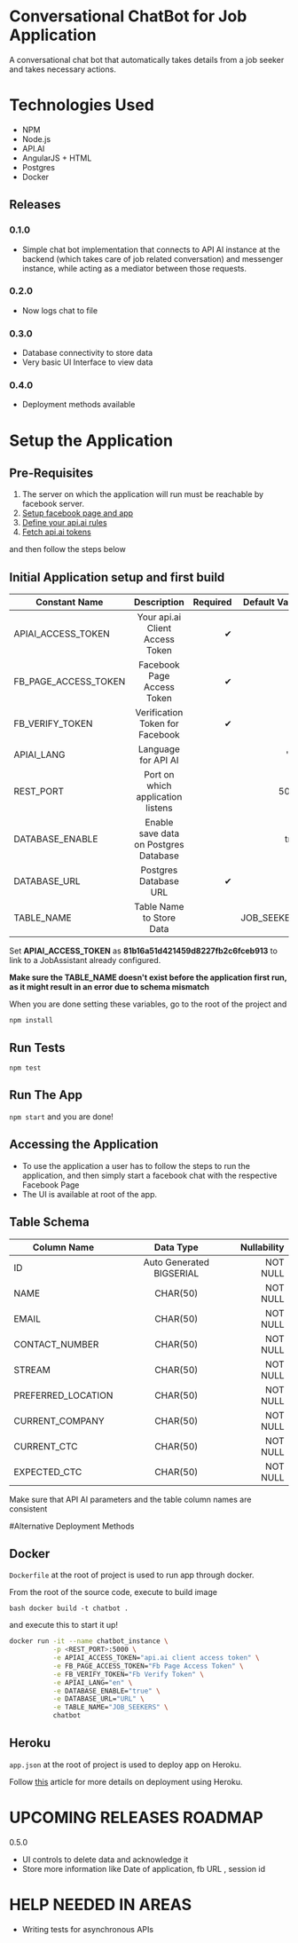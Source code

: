 # Conversational ChatBot for Job Application #

A conversational chat bot that automatically takes details from a job seeker and takes necessary actions.

# Technologies Used #

- NPM
- Node.js
- API.AI
- AngularJS + HTML
- Postgres
- Docker

## Releases

### 0.1.0

* Simple chat bot implementation that connects to API AI instance at the backend (which takes care of job related conversation) and messenger instance, while acting as a mediator between those requests.

### 0.2.0

* Now logs chat to file 

### 0.3.0

* Database connectivity to store data
* Very basic UI Interface to view data

### 0.4.0

* Deployment methods available


# Setup the Application
## Pre-Requisites

1. The server on which the application will run must be reachable by facebook server.
2. [Setup facebook page and app](https://docs.api.ai/docs/facebook-integration#setting-up-a-facebook-app-and-page)
3. [Define your api.ai rules](https://docs.api.ai/docs/get-started) 
4. [Fetch api.ai tokens](https://files.readme.io/R0WWGe8yRoOvxQb8dBkx_authentication_tokens.png)

and then follow the steps below

## Initial Application setup and first build

| Constant Name   |      Description      |  Required |  Default Value|
|----------|:-------------:|------:|------:|
| APIAI_ACCESS_TOKEN |  Your api.ai Client Access Token | ✔ | |
| FB_PAGE_ACCESS_TOKEN |  Facebook Page Access Token | ✔ | |
| FB_VERIFY_TOKEN | Verification Token for Facebook | ✔ | |
| APIAI_LANG |  Language for API AI |  | 'en'|
| REST_PORT | Port on which application listens |  | 5000|
| DATABASE_ENABLE | Enable save data on Postgres Database | | true|
| DATABASE_URL | Postgres Database URL | ✔ | |
| TABLE_NAME | Table Name to Store Data | | JOB_SEEKERS|

Set **APIAI_ACCESS_TOKEN** as **81b16a51d421459d8227fb2c6fceb913** to link to a JobAssistant already configured.

**Make sure the TABLE_NAME doesn't exist before the application first run, as it might result in an error due to schema mismatch**

When you are done setting these variables, go to the root of the project and

`npm install`

## Run Tests

`npm test`

## Run The App

`npm start`
and you are done!

## Accessing the Application

* To use the application a user has to follow the steps to run the application, and then simply start a facebook chat with the respective Facebook Page
* The UI is available at root of the app. 

## Table Schema

| Column Name  |      Data Type      |  Nullability |
|----------|:-------------:|------:|
| ID |  Auto Generated BIGSERIAL | NOT NULL|
| NAME |  CHAR(50) | NOT NULL|
| EMAIL | CHAR(50) | NOT NULL|
| CONTACT_NUMBER |  CHAR(50) | NOT NULL|
| STREAM | CHAR(50) | NOT NULL|
| PREFERRED_LOCATION | CHAR(50) |NOT NULL|
| CURRENT_COMPANY | CHAR(50) | NOT NULL|
| CURRENT_CTC | CHAR(50) |NOT NULL|
| EXPECTED_CTC | CHAR(50) |NOT NULL|

Make sure that API AI parameters and the table column names are consistent

#Alternative Deployment Methods

## Docker

`Dockerfile` at the root of project is used to run app through docker.

From the root of the source code, execute to build image
```
bash docker build -t chatbot . 
```

and execute this to start it up!
```bash
docker run -it --name chatbot_instance \
           -p <REST_PORT>:5000 \
           -e APIAI_ACCESS_TOKEN="api.ai client access token" \
           -e FB_PAGE_ACCESS_TOKEN="Fb Page Access Token" \
           -e FB_VERIFY_TOKEN="Fb Verify Token" \
           -e APIAI_LANG="en" \
           -e DATABASE_ENABLE="true" \
           -e DATABASE_URL="URL" \
           -e TABLE_NAME="JOB_SEEKERS" \
           chatbot
```


## Heroku

`app.json` at the root of project is used to deploy app on Heroku.

Follow [this](https://devcenter.heroku.com/articles/getting-started-with-nodejs) article for more details on deployment using Heroku.


# UPCOMING RELEASES ROADMAP

0.5.0

* UI controls to delete data and acknowledge it
* Store more information like Date of application, fb URL , session id

# HELP NEEDED IN AREAS

* Writing tests for asynchronous APIs